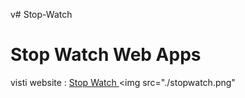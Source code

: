 v# Stop-Watch

<h1>Stop Watch Web Apps</h1>

visti website : <a href="https://stopwatchhtml.netlify.app/" >Stop Watch </a>
<img src="./stopwatch.png"
